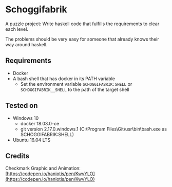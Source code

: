 # Schoggifabrik

A puzzle project: Write haskell code that fulfills the requirements to clear each level.

The problems should be very easy for someone that already knows their way around haskell.

## Requirements

* Docker
* A bash shell that has docker in its PATH variable
  * Set the environment variable `SCHOGGIFABRIK:SHELL` or `SCHOGGIFABRIK__SHELL` to the path of the target shell

## Tested on

* Windows 10
  * docker 18.03.0-ce
  * git version 2.17.0.windows.1 (C:\Program Files\Git\usr\bin\bash.exe as SCHOGGIFABRIK:SHELL)
* Ubuntu 16.04 LTS

## Credits

Checkmark Graphic and Animation: [https://codepen.io/haniotis/pen/KwvYLO](https://codepen.io/haniotis/pen/KwvYLO)
